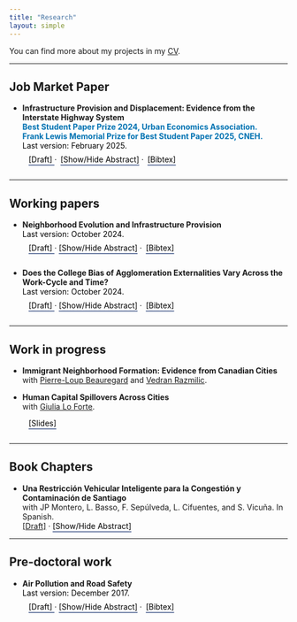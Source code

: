 ```yaml
---
title: "Research"
layout: simple
---
```


<!-- Toggle abstract/bibtex -->
<script>
  function toggle_visibility(id) {
    var e = document.getElementById(id);
    if (e.style.display === 'none' || e.style.display === '') {
      e.style.display = 'block';
    } else {
      e.style.display = 'none';
    }
  }
</script>



<!-- Main content -->

You can find more about my projects in my [CV](../cv/cv_latest.pdf).

---
## Job Market Paper
- **Infrastructure Provision and Displacement: Evidence from the Interstate Highway System**
  <br/><span style="
              color: rgb(0,114,178); 
              font-weight: bold;
              "
              >
              Best Student Paper Prize 2024, Urban Economics Association.
          </span>
  <br/><span style="
              color: rgb(0,114,178); 
              font-weight: bold;
              "
            >
              Frank Lewis Memorial Prize for Best Student Paper 2025, CNEH.
            </span>
  <br/><span style="
              color: black;
              margin-top: -20px;
              "
              >
              Last version: February 2025. 
          </span>            
<div style="
  display: flex;
  gap: 0.5em;
  align-items: center;
  flex-wrap: wrap;
  flex-direction: row;
  margin-top: -20px;
  margin-left: 2.5em;"
  >

  <a href="../research/displacement_jmp.pdf" style="
    all: unset;
    color: black;
    text-decoration: underline;
    text-decoration-color: #6a7ba2;
    text-decoration-thickness: 2px;
    text-underline-offset: 4px;
    cursor: pointer;">
    [Draft]
  </a>
  <span>·</span>
  <!--
  <a href="../data/yellowbook_maps.zip" style="
    all: unset;
    color: black;
    text-decoration: underline;
    text-decoration-color: #6a7ba2;
    text-decoration-thickness: 2px;
    text-underline-offset: 4px;
    cursor: pointer;">
    [Yellow book data]
  </a>
  <span>·</span>
  -->
  <button onclick="toggle_visibility('abstract')" style="
    all: unset;
    color: black;
    text-decoration: underline;
    text-decoration-color: #6a7ba2;
    text-decoration-thickness: 2px;
    text-underline-offset: 4px;
    cursor: pointer;">
    [Show/Hide Abstract]
  </button>
  <span>·</span>

  <button onclick="toggle_visibility('bib1')" style="
    all: unset;
    color: black;
    text-decoration: underline;
    text-decoration-color: #6a7ba2;
    text-decoration-thickness: 2px;
    text-underline-offset: 4px;
    cursor: pointer;">
    [Bibtex]
  </button>

</div>


<!-- Abstract block -->
<div id="abstract" style="display:none; margin-top:10px; border:0px solid #ccc; padding:10px;">
  I study the long-run effects of displacement and neighborhood division by examining individuals affected by the construction of the Interstate Highway System. To do so, I track individuals over time by linking the 1940 census to administrative mortality records from 1995 to 2005. I find that displaced individuals die three months younger, are more likely to leave their neighborhoods, and reside in areas with lower socioeconomic characteristics at the time of death. I also find highly localized spillovers: individuals living within 100 meters of a highway are more likely to leave their neighborhoods and relocate to lower socioeconomic areas, yet they do not experience increased mortality. The neighborhoods where individuals relocate after displacement explain 30% of the displacement-mortality effect. Accounting for the mortality effects of displacement would have increased the cost of building the highway system by 10%. Together, these results enhance our understanding of the costs displacement imposes on individuals and their communities and provide new insights for the design of future infrastructure projects.
</div>

<!-- BibTeX block -->

<div id="bib1" style="display: none; margin-top: 10px;">
  <pre style="
    background-color: #f5f5f5;
    padding: 10px;
    font-family: monospace;
    font-size: 14px;
    border: 1px solid #ddd;
    border-radius: 4px;
    overflow-x: auto;
    white-space: pre;
  ">
@misc{valenzuela-casasempere2025displacement,
  title  = {Displacement and Infrastructure Provision: Evidence from the Interstate Highway System},  
  author = {Pablo Valenzuela-Casasempere},
  year   = {2025}
}
  </pre>
</div>


  

---
## Working papers
- **Neighborhood Evolution and Infrastructure Provision**
  <br/><span style="
              color: black;
              margin-top: -20px;
              "
              >
              Last version: October 2024. 
          </span>            
<div style="
  display: flex;
  gap: 0.5em;
  align-items: center;
  flex-wrap: wrap;
  flex-direction: row;
  margin-top: -20px;
  margin-left: 2.5em;"
  >

  <a href="../research/hwys_ES.pdf" style="
    all: unset;
    color: black;
    text-decoration: underline;
    text-decoration-color: #6a7ba2;
    text-decoration-thickness: 2px;
    text-underline-offset: 4px;
    cursor: pointer;">
    [Draft]
  </a>
  <span>·</span>
  <button onclick="toggle_visibility('abstract2')" style="
    all: unset;
    color: black;
    text-decoration: underline;
    text-decoration-color: #6a7ba2;
    text-decoration-thickness: 2px;
    text-underline-offset: 4px;
    cursor: pointer;">
    [Show/Hide Abstract]
  </button>
  <span>·</span>

  <button onclick="toggle_visibility('bib2')" style="
    all: unset;
    color: black;
    text-decoration: underline;
    text-decoration-color: #6a7ba2;
    text-decoration-thickness: 2px;
    text-underline-offset: 4px;
    cursor: pointer;">
    [Bibtex]
  </button>
</div>


<!-- Abstract block -->
<div id="abstract2" style="display:none; margin-top:10px; border:0px solid #ccc; padding:10px;">
    This paper examines the long-run socioeconomic impact of highway construction on U.S. neighborhoods.
    I construct a balanced panel of neighborhood-level characteristics from 1930 to 2020 for 62 metropolitan areas by combining data from historical census records and decennial censuses.
    Neighborhood-level aggregates for 1930 and 1940 are created by geocoding address-level information from historical files and then aggregating the data to match census tract boundaries.
    Using a matched difference-in-differences design, I find that highway construction reduces the total population of neighborhoods.
    The effects are driven by a relative decline in the Black population, with no significant effect on the white population.
    There is no evidence of changes in rents, but homeownership rates decrease following highway construction.
    The analysis suggests that these effects are more pronounced in suburban areas and in neighborhoods with a low initial share of Black residents.
    Additionally, I find evidence of spillover effects on adjacent neighborhoods.  
    </div>

<!-- BibTeX block -->

<div id="bib2" style="display: none; margin-top: 10px;">
  <pre style="
    background-color: #f5f5f5;
    padding: 10px;
    font-family: monospace;
    font-size: 14px;
    border: 1px solid #ddd;
    border-radius: 4px;
    overflow-x: auto;
    white-space: pre;
  ">
@misc{valenzuela-casasempere2024neighborhoods,
  title  = {Neighborhood Evolution and Infrastructure Provision},  
  author = {Pablo Valenzuela-Casasempere},
  year   = {2024}
}
  </pre>
</div>




- **Does the College Bias of Agglomeration Externalities Vary Across the Work-Cycle and Time?**
  <br/><span style="
              color: black;
              margin-top: -20px;
              "
              >
              Last version: October 2024. 
          </span>            
<div style="
  display: flex;
  gap: 0.5em;
  align-items: center;
  flex-wrap: wrap;
  flex-direction: row;
  margin-top: -20px;
  margin-left: 2.5em;"
  >

  <a href="../research/wics.pdf" style="
    all: unset;
    color: black;
    text-decoration: underline;
    text-decoration-color: #6a7ba2;
    text-decoration-thickness: 2px;
    text-underline-offset: 4px;
    cursor: pointer;">
    [Draft]
  </a>
  <span>·</span>
  <button onclick="toggle_visibility('abstract3')" style="
    all: unset;
    color: black;
    text-decoration: underline;
    text-decoration-color: #6a7ba2;
    text-decoration-thickness: 2px;
    text-underline-offset: 4px;
    cursor: pointer;">
    [Show/Hide Abstract]
  </button>
  <span>·</span>

  <button onclick="toggle_visibility('bib3')" style="
    all: unset;
    color: black;
    text-decoration: underline;
    text-decoration-color: #6a7ba2;
    text-decoration-thickness: 2px;
    text-underline-offset: 4px;
    cursor: pointer;">
    [Bibtex]
  </button>
</div>


<!-- Abstract block -->
<div id="abstract3" style="display:none; margin-top:10px; border:0px solid #ccc; padding:10px;">
    This paper documents the heterogeneous rise in the urban gradient of the college wage gap across workers of different ages between 1980 and 2019. 
    Using immigrants' enclaves from 1970 as source of identification, I find that the young workers have traditionally had a steeper relationship between college wage gap and city population than old workers. 
    Also, I find that the evolution of this urban gradient of the college wage gap has been larger for younger workers. 
    These findings are not caused by sorting in unobserved characteristics, by outliers in the wage distribution, or by compositional changes. 
    I show that the source of the increase in the urban component of the college wage gap is a shift in the occupational structure across the work-cycle and cities. 
    While old and young college workers have shifted away from highly-routinary-low-paying jobs, specially in more populated cities, young high school graduates’ occupational structure has remained unaltered since 1980.   
</div>

<!-- BibTeX block -->

<div id="bib3" style="display: none; margin-top: 10px;">
  <pre style="
    background-color: #f5f5f5;
    padding: 10px;
    font-family: monospace;
    font-size: 14px;
    border: 1px solid #ddd;
    border-radius: 4px;
    overflow-x: auto;
    white-space: pre;
  ">
@misc{valenzuela-casasempere2024wageineq,
  title  = {Does the College Bias of Agglomeration Externalities Vary Across the Work-Cycle and Time?},  
  author = {Pablo Valenzuela-Casasempere},
  year   = {2024}
}
  </pre>
</div>

---
## Work in progress
- **Immigrant Neighborhood Formation: Evidence from Canadian Cities**
  <br /> with [Pierre-Loup Beauregard](https://www.pierreloupbeauregard.org) and [Vedran Razmilic](https://economics.ubc.ca/profile/vedran-juraj-razmilic/).
  <br /> 
  <!--
   We analyze the formation of immigrant enclaves in Canada. We develop a quantitative model of internal city structure in which forward-looking individuals choose where to live and work at every period. We allow for heterogeneous preferences over endogenous amenities depending on immigration status. We exploit Canadian administrative tax files and estimate group-specific neighborhood valuation using a revealed preference approach. By exploiting the neighborhood-to-neighborhood transition of households in Canada, we document that the correlation of neighborhood valuations between foreign- and Canadian-born households is positive but far from unity. We then analyze counterfactual scenarios where households have the same preferences regardless of nationality and study the implications for income and urban segregation.
  -->


- **Human Capital Spillovers Across Cities** 
  <br/> with [Giulia Lo Forte](https://loforteg.github.io). 
<div style="
  display: flex;
  gap: 0.5em;
  align-items: center;
  flex-wrap: wrap;
  flex-direction: row;
  margin-top: -15px;
  margin-left: 2.5em;"
  >

  <a href="../research/hcs_slides.pdf" style="
    all: unset;
    color: black;
    text-decoration: underline;
    text-decoration-color: #6a7ba2;
    text-decoration-thickness: 2px;
    text-underline-offset: 4px;
    cursor: pointer;">
    [Slides]
  </a>
</div>




  <!--
  This paper studies human capital spillovers among Spanish workers. Leveraging administrative matched employer-employee data for Spain between 2006 and 2020, we study whether the experience gained by workers in larger cities transfers to workers in smaller cities when they relocate. We find that, for workers in medium-sized cities, their three-year wage growth is 1.2 log points larger for each year of experience their coworkers accumulated in a large city. This positive knowledge spillover may mitigate the negative welfare effects of restricting the growth of large cities - an avenue we plan to explore in future research.
  -->
  <!--
- **Building a Nation Through Shared Experience: Evidence from First Nations’ Participation in WWI**
  <br/>
  <a id="hide8" href="#hide8" class="hide">[Show Abstract]</a>
  <a id="show8" href="#show8" class="show">[Hide Abstract]</a>
  <div class="details">
  This project examines First Nation assimilation in the U.S., leveraging participation in World War I and linked census data. I find that individuals who participated in the war are more likely to give their children Western names and to migrate to urban areas outside the reservation. Additionally, there is evidence of cultural transmission to other reservation residents and their children. Identification stems from the WWI draft and the influence of war propaganda.
  </div>
- **Aid and Urbanization in Africa**
  <br/> with [Sara Benetti](https://economics.ubc.ca/profile/sara-benetti/).
  <a id="hide9" href="#hide9" class="hide">[Show Abstract]</a>
  <a id="show9" href="#show9" class="show">[Hide Abstract]</a>
  <div class="details">
  The African continent is urbanizing rapidly, but at lower levels of industrialization compared to other regions. At the same time, the continent's reliance on international aid has increased over the past decades. Aid tends to be concentrated in urban areas due to capacity and infrastructure constraints. In this project, we plan to examine the role of international aid in driving the continent's rapid urbanization. 
  </div>
  -->
---
## Book Chapters 
- **Una Restricción Vehicular Inteligente para la Congestión y Contaminación de Santiago**
  <br /> with JP Montero, L. Basso, F. Sepúlveda, L. Cifuentes, and S. Vicuña. In Spanish.
  <br />  [[Draft]](../research/cap_pol_publicas.pdf) ·
  <button onclick="toggle_visibility('abstract4')" style="
  all: unset;
  color: black;
  text-decoration: underline;
  text-decoration-color: #6a7ba2;
  text-decoration-thickness: 2px;
  text-underline-offset: 4px;
  cursor: pointer;
  ">
    [Show/Hide Abstract]
  </button>
  <div id="abstract4" style="display:none; margin-top:10px; border:0px solid #ccc; padding:10px;">
    Ante los persistentes problemas de congestión y contaminación en la ciudad de Santiago, avanzamos en una propuesta de política pública de restricción vehicular que se construye a partir de iniciativas impulsadas en el pasado por el Ministerio de Medio Ambiente y el Ministerio de Transporte y Telecomunicaciones. Se trata de un diseño “inteligente”, porque: (i) lleva a un aumento importante (aunque menor que el máximo posible) de bienestar en la población, tanto por reducciones en tiempos de viaje como de contaminantes locales y globales; (ii) incluye medidas para distribuir los beneficios de la política en forma más equitativa entre los distintos grupos de ingreso; y (iii) tiene factibilidad política de implementación, ya que comparte elementos de propuestas existentes o bajo consideración. Nuestra propuesta base incluye una restricción de dos días a la semana (cuatro dígitos diarios) durante horas punta, con una opción de eximición, previo pago de un pase diario que depende del tipo de vehículo y época del año. De octubre a marzo, el pase diario estaría disponible a todo vehículo a un precio de $9.000. De abril a septiembre, el pase diario estaría disponible solo para vehículos que cumplan con la normativa de emisión Euro III. El total de la recaudación de los pases diarios se destina al transporte público, ya sea para mejorar su servicio (aumentos de frecuencia) y/o reducir sus tarifas. En caso que el 100% de la recaudación se destine a esto último, las tarifas caerían en 35%. 
  </div>



---
## Pre-doctoral work
- **Air Pollution and Road Safety**
  <br/><span style="
              color: black;
              margin-top: -20px;
              "
              >
              Last version: December 2017. 
          </span>            
<div style="
  display: flex;
  gap: 0.5em;
  align-items: center;
  flex-wrap: wrap;
  flex-direction: row;
  margin-top: -20px;
  margin-left: 2.5em;"
  >

  <a href="../research/ma_thesis.pdf" style="
    all: unset;
    color: black;
    text-decoration: underline;
    text-decoration-color: #6a7ba2;
    text-decoration-thickness: 2px;
    text-underline-offset: 4px;
    cursor: pointer;">
    [Draft]
  </a>
  <span>·</span>
  <button onclick="toggle_visibility('abstract5')" style="
    all: unset;
    color: black;
    text-decoration: underline;
    text-decoration-color: #6a7ba2;
    text-decoration-thickness: 2px;
    text-underline-offset: 4px;
    cursor: pointer;">
    [Show/Hide Abstract]
  </button>
  <span>·</span>

  <button onclick="toggle_visibility('bib5')" style="
    all: unset;
    color: black;
    text-decoration: underline;
    text-decoration-color: #6a7ba2;
    text-decoration-thickness: 2px;
    text-underline-offset: 4px;
    cursor: pointer;">
    [Bibtex]
  </button>
</div>


<!-- Abstract block -->
<div id="abstract5" style="display:none; margin-top:10px; border:0px solid #ccc; padding:10px;">
    I link 6-hour air pollution exposure to the total number of car accidents in the city of Santiago by exploiting time-series variation from 2013 to 2016. 
    In order to identify the causal effect of CO exposure, I use plausible exogenous variation in atmospheric stability to instrument CO exposure. 
    I found a nonlinear relationship between CO exposure and the total number of car accidents. 
    This result is driven by nonfatal accidents. 
    Indeed, I do not find any impact on fatal accidents. 
    In addition, the results hold under a battery of robustness checks. 
    Although Santiago’s CO level is far below the international criteria of a hazardous level, I argue that reducing the average level of pollution leads to a sizable increase in social welfare due to a reduction in the number of car accidents.
  
</div>

<!-- BibTeX block -->

<div id="bib5" style="display: none; margin-top: 10px;">
  <pre style="
    background-color: #f5f5f5;
    padding: 10px;
    font-family: monospace;
    font-size: 14px;
    border: 1px solid #ddd;
    border-radius: 4px;
    overflow-x: auto;
    white-space: pre;
  ">
@misc{valenzuela-casasempere2017airpollution,
  title  = {Air Pollution and Road Safety},  
  author = {Pablo Valenzuela-Casasempere},
  year   = {2017}
}
  </pre>
</div>


